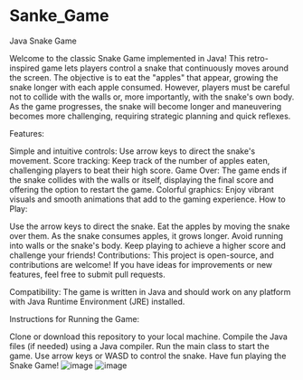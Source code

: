 # Sanke_Game

Java Snake Game

Welcome to the classic Snake Game implemented in Java! This retro-inspired game lets players control a snake that continuously moves around the screen. The objective is to eat the "apples" that appear, growing the snake longer with each apple consumed. However, players must be careful not to collide with the walls or, more importantly, with the snake's own body. As the game progresses, the snake will become longer and maneuvering becomes more challenging, requiring strategic planning and quick reflexes.

Features:

Simple and intuitive controls: Use arrow keys to direct the snake's movement.
Score tracking: Keep track of the number of apples eaten, challenging players to beat their high score.
Game Over: The game ends if the snake collides with the walls or itself, displaying the final score and offering the option to restart the game.
Colorful graphics: Enjoy vibrant visuals and smooth animations that add to the gaming experience.
How to Play:

Use the arrow keys to direct the snake.
Eat the apples by moving the snake over them.
As the snake consumes apples, it grows longer.
Avoid running into walls or the snake's body.
Keep playing to achieve a higher score and challenge your friends!
Contributions:
This project is open-source, and contributions are welcome! If you have ideas for improvements or new features, feel free to submit pull requests.

Compatibility:
The game is written in Java and should work on any platform with Java Runtime Environment (JRE) installed.

Instructions for Running the Game:

Clone or download this repository to your local machine.
Compile the Java files (if needed) using a Java compiler.
Run the main class to start the game.
Use arrow keys or WASD to control the snake.
Have fun playing the Snake Game!
![image](https://github.com/rohanzanje6/Sanke_Game/assets/140331051/8df0f2bb-4d02-4fe7-b3aa-7022a8f88f7a)
![image](https://github.com/rohanzanje6/Sanke_Game/assets/140331051/fec1ab9c-56a2-499f-8c5c-42ad3e614678)



